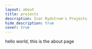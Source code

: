 ```yaml
---
layout: about
title: projects
description: Ivar Rydstrom's Projects
hide_description: true
cover: true
---
```

hello world, this is the about page
<!--author-->